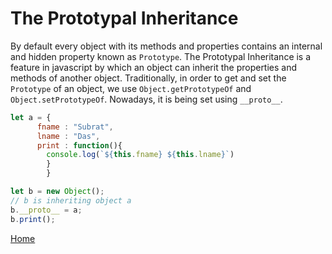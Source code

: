 # The Prototypal Inheritance

By default every object with its methods and properties contains an internal and hidden property known as `Prototype`. The Prototypal Inheritance is a feature in javascript by which an object can inherit the properties and methods of another object. Traditionally, in order to get and set the `Prototype` of an object, we use `Object.getPrototypeOf` and `Object.setPrototypeOf`. Nowadays, it is being set using `__proto__`.

```js
let a = {
	  fname : "Subrat",
	  lname : "Das",
	  print : function(){
		console.log(`${this.fname} ${this.lname}`)
	    }
        }

let b = new Object();
// b is inheriting object a
b.__proto__ = a;
b.print();
```

[Home](https://github.com/subratsir/DSA-JavaScript/blob/main/subratsir/README.md)
